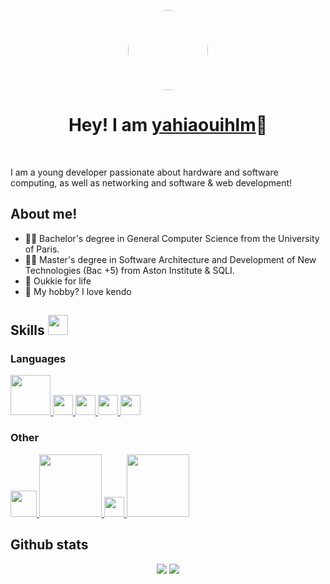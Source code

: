<p align="center">
  <img width="128" style="border-radius: 50%" src="https://avatars.githubusercontent.com/u/85133318?v=4">
</p>

<h1 align="center">Hey! I am <a href="#">yahiaouihlm</a>👋</h1>
</br>

<p>I am a young developer passionate about hardware and software computing, as well as networking and software & web development!</p>

<h2>About me!</h2>

- 👨‍🎓 Bachelor's degree in General Computer Science from the University of Paris.
- 👨‍🎓 Master's degree in Software Architecture and Development of New Technologies (Bac +5) from Aston Institute & SQLI.
- 🍊 Oukkie for life
- 🤫 My hobby? I love kendo

<h2>Skills <img src="https://media2.giphy.com/media/QssGEmpkyEOhBCb7e1/giphy.gif?cid=ecf05e47a0n3gi1bfqntqmob8g9aid1oyj2wr3ds3mg700bl&rid=giphy.gif" width="32px"></h2>

<h3>Languages</h3>
<a href="#"> <img width="64px" src="https://allprowebdesigns.com/blog/wp-content/uploads/2019/01/1lJ32Bl-lHWmNMUSiSq17gQ-792x445.png"> </a>
<a href="#"> <img width="32px" src="https://www.developpez.net/forums/attachments/p294178d1/a/a/a"> </a>
<a href="#"> <img width="32px" src="https://upload.wikimedia.org/wikipedia/commons/thumb/4/4c/Typescript_logo_2020.svg/1200px-Typescript_logo_2020.svg.png"> </a>
<a href="#"> <img width="32px" src="https://upload.wikimedia.org/wikipedia/fr/thumb/2/2e/Java_Logo.svg/322px-Java_Logo.svg.png"> </a>
<a href="#"> <img width="32px" src="https://www.carpemedia.fr/wp-content/uploads/2017/02/formation-php-initiation.png"> </a>

<h3>Other</h3>
<a href="#"> <img width="42px" src="https://i1.wp.com/www.cc-lacqorthez.fr/CYBERBASE/wp-content/uploads/2020/05/logo-linux.png?fit=512%2C512&ssl=1"> </a>
<a href="#"> <img width="100px" src="https://cdn.worldvectorlogo.com/logos/nodejs.svg"> </a>
<a href="#"> <img width="32px" src="https://www.florentgonon.com/assets/git-4ed4db98583d5f694ccc8ccfae22449fc6ba8a7f4e9759fecddd5ca27053018e.png"> </a>
<a href="#"> <img width="100px" src="https://cdn.worldvectorlogo.com/logos/docker.svg"> </a>

<h2>Github stats</h2>
<div align="center">

![](https://github-readme-stats.vercel.app/api?username=yahiaouihlm&show_icons=true&theme=tokyonight&hide_border=true&locale=en)
![](https://github-readme-streak-stats.herokuapp.com/?user=yahiaouihlm&theme=material-palenight)
</div>
